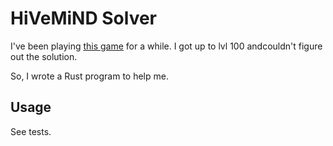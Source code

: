 # HiVeMiND Solver

I've been playing [this game](https://www.kaiostech.com/store/apps/?bundle_id=com.dembergstudios.hivemind) for a while. I got up to lvl 100 andcouldn't figure out the solution.

So, I wrote a Rust program to help me.

## Usage

See tests.
